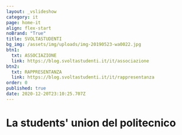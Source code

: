 ```yaml
---
layout: _vslideshow
category: it
page: home-it
align: flex-start
noBrand: "True"
title: SVOLTASTUDENTI
bg_img: /assets/img/uploads/img-20190523-wa0022.jpg
btn1:
  txt: ASSOCIAZIONE
  link: https://blog.svoltastudenti.it/it/associazione
btn2:
  txt: RAPPRESENTANZA
  link: https://blog.svoltastudenti.it/it/rappresentanza
order: 0
published: true
date: 2020-12-20T23:10:25.707Z
---
```

# La students' union del politecnico